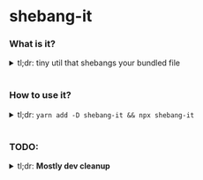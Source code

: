 # shebang-it

### What is it?
<details>
  <summary>
    tl;dr: tiny util that shebangs your bundled file
  </summary>
  <br />

  Maybe I'm missing something, but it seems like the offerings of `parcel-bundler`, and `webpack` are missing a crucial lib to do with the usability of bundled command line utilites:

  You need to be able to *actually run them.*

  So, I wrote a tiny util to take a bundled `js` file, slap a shebang on top, move it into a bin folder, and give it executable perms. I've been passing this around a few of my `cli` util projects for a while, and figured it was high time to make it official. So now it is!

</details>
<br/>

### How to use it?
<details>
  <summary>
    tl;dr: <code>yarn add -D shebang-it && npx shebang-it</code>
  </summary>
  <br />

  `shebang-it` takes a single argument: the folder path to the file you'd like made executable, and it defaults to `dist`

  it can also take the following optional properties if you want to get creative with creating tons of different `bin` files:

  | Arg | Longform | Description | Example |
| :---------------: | :---------------: | :--------------- | ---------------: |
| **-i** | --input-filename | custom filename for the assumed `dist` util | `shebang-it -i windex.js` |
| **-o** | --output-filename | custom filename for the output `bin` util | `shebang-it -o shebang-it.js` |

As part of my build process with `husky` and `lint-staged`, I like generating the files automatically. That way, in a precommit, the `bin` file will always be up to date, and when using the `np` library to push updates to `npm` there won't be anything to blame for the right code not landing.

</details>
<br/>

### TODO:
<details>
<summary>tl;dr: <strong>Mostly dev cleanup</strong></summary>
<br />

1. add it to project-status
2. generate a couple badges
3. add it to travis-ci
4. report coverage
5. report test percentage
6. report code quality
7. add option for silent execution

</details>
<br/>